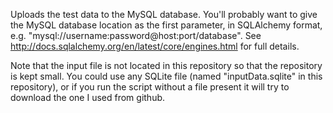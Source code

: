 Uploads the test data to the MySQL database. You'll probably want to give the MySQL database location as the
first parameter, in SQLAlchemy format, e.g. "mysql://username:password@host:port/database". See
http://docs.sqlalchemy.org/en/latest/core/engines.html for full details.

Note that the input file is not located in this repository so that the repository is kept small. You could
use any SQLite file (named "inputData.sqlite" in this repository), or if you run the script without a file
present it will try to download the one I used from github.
